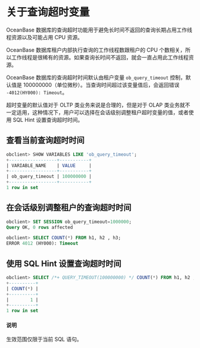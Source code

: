 # 关于查询超时变量

OceanBase 数据库的查询超时功能用于避免长时间不返回的查询长期占用工作线程资源以及可能占用 CPU 资源。

OceanBase 数据库租户内部执行查询的工作线程数跟租户的 CPU 个数相关，所以工作线程是很稀有的资源。如果查询长时间不返回，就会一直占用此工作线程资源。

OceanBase 数据库的查询超时时间默认由租户变量 `ob_query_timeout` 控制，默认值是 100000000（单位微秒）。当查询时间超过该变量值后，会返回错误 `-4012(HY000): Timeout`。

超时变量的默认值对于 OLTP 类业务来说是合理的，但是对于 OLAP 类业务就不一定适用，这种情况下，用户可以选择在会话级别调整租户超时变量的值，或者使用 SQL Hint 设置查询超时时间。

## 查看当前查询超时时间

```sql
obclient> SHOW VARIABLES LIKE 'ob_query_timeout';
+------------------+-----------+
| VARIABLE_NAME    | VALUE     |
+------------------+-----------+
| ob_query_timeout | 100000000 |
+------------------+-----------+
1 row in set
```

## 在会话级别调整租户的查询超时时间

```sql
obclient> SET SESSION ob_query_timeout=1000000;
Query OK, 0 rows affected 

obclient> SELECT COUNT(*) FROM h1, h2 , h3;
ERROR 4012 (HY000): Timeout
```

## 使用 SQL Hint 设置查询超时时间

```sql
obclient> SELECT /*+ QUERY_TIMEOUT(100000000) */ COUNT(*) FROM h1, h2 , h3;
+----------+
| COUNT(*) |
+----------+
|        1 |
+----------+
1 row in set
```

  <main id="notice" type='explain'>
    <h4>说明</h4>
    <p>生效范围仅限于当前 SQL 语句。</p>
  </main>

